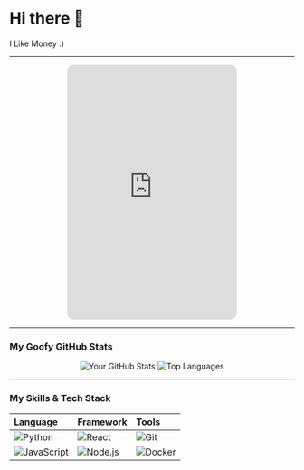 # Hi there 👋

I Like Money :)

---

<div align="center">
<iframe 
    src="https://kimmyjay726.github.io/my-gh-widgets/stock-ticker.html" 
    frameborder="0" 
    width="300" 
    height="450" 
    style="border-radius: 12px;">
</iframe>
</div>

---

### My Goofy GitHub Stats

<div align="center">
  <img src="https://github-readme-stats.vercel.app/api?username=kimmyjay726&show_icons=true&theme=radical" alt="Your GitHub Stats" />
  <img src="https://github-readme-stats.vercel.app/api/top-langs/?username=kimmyjay726&layout=compact&theme=radical" alt="Top Languages" />
</div>

---

### My Skills & Tech Stack

| Language | Framework | Tools |
| :--- | :--- | :--- |
| ![Python](https://img.shields.io/badge/Python-3776AB?style=for-the-badge&logo=python&logoColor=white) | ![React](https://img.shields.io/badge/React-20232A?style=for-the-badge&logo=react&logoColor=61DAFB) | ![Git](https://img.shields.io/badge/Git-F05032?style=for-the-badge&logo=git&logoColor=white) |
| ![JavaScript](https://img.shields.io/badge/JavaScript-F7DF1E?style=for-the-badge&logo=javascript&logoColor=black) | ![Node.js](https://img.shields.io/badge/Node.js-339933?style=for-the-badge&logo=nodedotjs&logoColor=white) | ![Docker](https://img.shields.io/badge/Docker-2496ED?style=for-the-badge&logo=docker&logoColor=white) |
